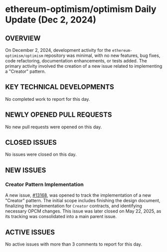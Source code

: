 # ethereum-optimism/optimism Daily Update (Dec 2, 2024)
## OVERVIEW 
On December 2, 2024, development activity for the `ethereum-optimism/optimism` repository was minimal, with no new features, bug fixes, code refactoring, documentation enhancements, or tests added. The primary activity involved the creation of a new issue related to implementing a "Creator" pattern.

## KEY TECHNICAL DEVELOPMENTS
No completed work to report for this day.

## NEWLY OPENED PULL REQUESTS
No new pull requests were opened on this day.

## CLOSED ISSUES
No issues were closed on this day.

## NEW ISSUES
### Creator Pattern Implementation
A new issue, [#13168](https://github.com/ethereum-optimism/optimism/issues/13168), was opened to track the implementation of a new "Creator" pattern. The initial scope includes finishing the design document, finalizing the implementation for `Creator` contracts, and identifying necessary OPCM changes. This issue was later closed on May 22, 2025, as its tracking was consolidated into a main parent issue.

## ACTIVE ISSUES
No active issues with more than 3 comments to report for this day.